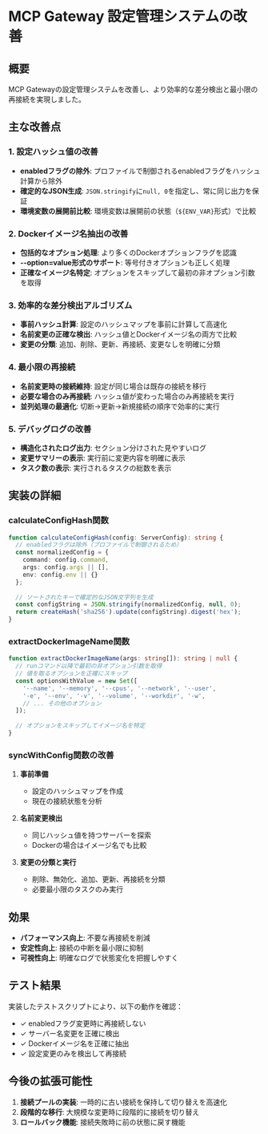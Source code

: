 # MCP Gateway 設定管理システムの改善

## 概要

MCP Gatewayの設定管理システムを改善し、より効率的な差分検出と最小限の再接続を実現しました。

## 主な改善点

### 1. 設定ハッシュ値の改善

- **enabledフラグの除外**: プロファイルで制御されるenabledフラグをハッシュ計算から除外
- **確定的なJSON生成**: `JSON.stringify`に`null, 0`を指定し、常に同じ出力を保証
- **環境変数の展開前比較**: 環境変数は展開前の状態（`${ENV_VAR}`形式）で比較

### 2. Dockerイメージ名抽出の改善

- **包括的なオプション処理**: より多くのDockerオプションフラグを認識
- **--option=value形式のサポート**: 等号付きオプションも正しく処理
- **正確なイメージ名特定**: オプションをスキップして最初の非オプション引数を取得

### 3. 効率的な差分検出アルゴリズム

- **事前ハッシュ計算**: 設定のハッシュマップを事前に計算して高速化
- **名前変更の正確な検出**: ハッシュ値とDockerイメージ名の両方で比較
- **変更の分類**: 追加、削除、更新、再接続、変更なしを明確に分類

### 4. 最小限の再接続

- **名前変更時の接続維持**: 設定が同じ場合は既存の接続を移行
- **必要な場合のみ再接続**: ハッシュ値が変わった場合のみ再接続を実行
- **並列処理の最適化**: 切断→更新→新規接続の順序で効率的に実行

### 5. デバッグログの改善

- **構造化されたログ出力**: セクション分けされた見やすいログ
- **変更サマリーの表示**: 実行前に変更内容を明確に表示
- **タスク数の表示**: 実行されるタスクの総数を表示

## 実装の詳細

### calculateConfigHash関数

```typescript
function calculateConfigHash(config: ServerConfig): string {
  // enabledフラグは除外（プロファイルで制御されるため）
  const normalizedConfig = {
    command: config.command,
    args: config.args || [],
    env: config.env || {}
  };
  
  // ソートされたキーで確定的なJSON文字列を生成
  const configString = JSON.stringify(normalizedConfig, null, 0);
  return createHash('sha256').update(configString).digest('hex');
}
```

### extractDockerImageName関数

```typescript
function extractDockerImageName(args: string[]): string | null {
  // runコマンド以降で最初の非オプション引数を取得
  // 値を取るオプションを正確にスキップ
  const optionsWithValue = new Set([
    '--name', '--memory', '--cpus', '--network', '--user',
    '-e', '--env', '-v', '--volume', '--workdir', '-w',
    // ... その他のオプション
  ]);
  
  // オプションをスキップしてイメージ名を特定
}
```

### syncWithConfig関数の改善

1. **事前準備**
   - 設定のハッシュマップを作成
   - 現在の接続状態を分析

2. **名前変更検出**
   - 同じハッシュ値を持つサーバーを探索
   - Dockerの場合はイメージ名でも比較

3. **変更の分類と実行**
   - 削除、無効化、追加、更新、再接続を分類
   - 必要最小限のタスクのみ実行

## 効果

- **パフォーマンス向上**: 不要な再接続を削減
- **安定性向上**: 接続の中断を最小限に抑制
- **可視性向上**: 明確なログで状態変化を把握しやすく

## テスト結果

実装したテストスクリプトにより、以下の動作を確認：

- ✓ enabledフラグ変更時に再接続しない
- ✓ サーバー名変更を正確に検出
- ✓ Dockerイメージ名を正確に抽出
- ✓ 設定変更のみを検出して再接続

## 今後の拡張可能性

1. **接続プールの実装**: 一時的に古い接続を保持して切り替えを高速化
2. **段階的な移行**: 大規模な変更時に段階的に接続を切り替え
3. **ロールバック機能**: 接続失敗時に前の状態に戻す機能